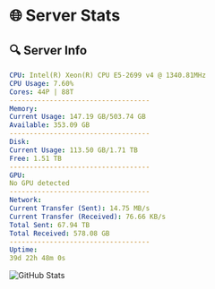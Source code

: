 # 🌐 Server Stats
## 🔍 Server Info
```yaml
CPU: Intel(R) Xeon(R) CPU E5-2699 v4 @ 1340.81MHz
CPU Usage: 7.60%
Cores: 44P | 88T
-----------------------------------
Memory:
Current Usage: 147.19 GB/503.74 GB
Available: 353.09 GB
-----------------------------------
Disk:
Current Usage: 113.50 GB/1.71 TB
Free: 1.51 TB
-----------------------------------
GPU:
No GPU detected
-----------------------------------
Network:
Current Transfer (Sent): 14.75 MB/s
Current Transfer (Received): 76.66 KB/s
Total Sent: 67.94 TB
Total Received: 578.08 GB
-----------------------------------
Uptime:
39d 22h 48m 0s
```
![GitHub Stats](https://img.shields.io/badge/Updated-2025-04-16_20:10:49-blue)